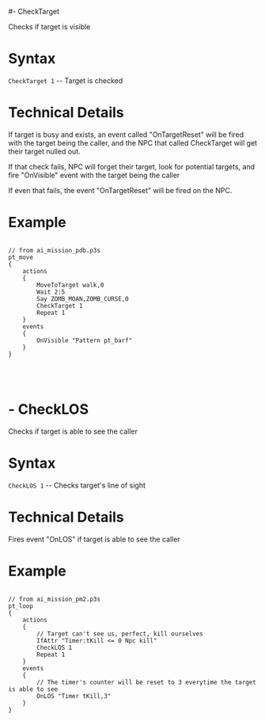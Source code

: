 #- CheckTarget
<p>Checks if target is visible
<h1>Syntax</h1>
<p><code class="language-js">CheckTarget 1</code> -- Target is checked
<h1>Technical Details</h1>
<p>If target is busy and exists, an event called "OnTargetReset" will be fired with the target being the caller, and the NPC that called CheckTarget will get their target nulled out.
<p>If that check fails, NPC will forget their target, look for potential targets, and fire "OnVisible" event with the target being the caller
<p>If even that fails, the event "OnTargetReset" will be fired on the NPC.
<h1>Example</h1>
<pre><code class="language-js">
// from ai_mission_pdb.p3s
pt_move
{
	actions
	{
		MoveToTarget walk,0
		Wait 2:5
		Say ZOMB_MOAN,ZOMB_CURSE,0
		CheckTarget 1
		Repeat 1
	}
	events
	{
		OnVisible "Pattern pt_barf"
	}
}
</code></pre>

<br><br><h1>- CheckLOS</h1>
<p>Checks if target is able to see the caller
<h1>Syntax</h1>
<p><code class="language-js">CheckLOS 1</code> -- Checks target's line of sight
<h1>Technical Details</h1>
<p>Fires event "OnLOS" if target is able to see the caller
<h1>Example</h1>
<pre><code class="language-js">
// from ai_mission_pm2.p3s
pt_loop
{
	actions
	{
		// Target can't see us, perfect, kill ourselves
		IfAttr "Timer:tKill <= 0 Npc kill"
		CheckLOS 1
		Repeat 1
	}
	events
	{
		// The timer's counter will be reset to 3 everytime the target is able to see
		OnLOS "Timer tKill,3"
	}
}
</code></pre>